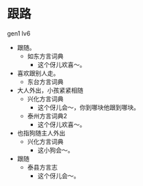# 跟路
gen1 lv6
+ 跟随。
  * 如东方言词典
    - 这个伢儿欢喜～。
+ 喜欢跟别人走。
  * 东台方言词典
+ 大人外出，小孩紧紧相随
  * 兴化方言词典
    - 这个伢儿会～，你到哪块他跟到哪块。
  * 泰州方言词典2
    - 这个伢儿欢喜～。
+ 也指狗随主人外出
  * 兴化方言词典
    - 这小狗会～。
+ 跟随
  * 泰县方言志
    - 这个伢儿会～。
